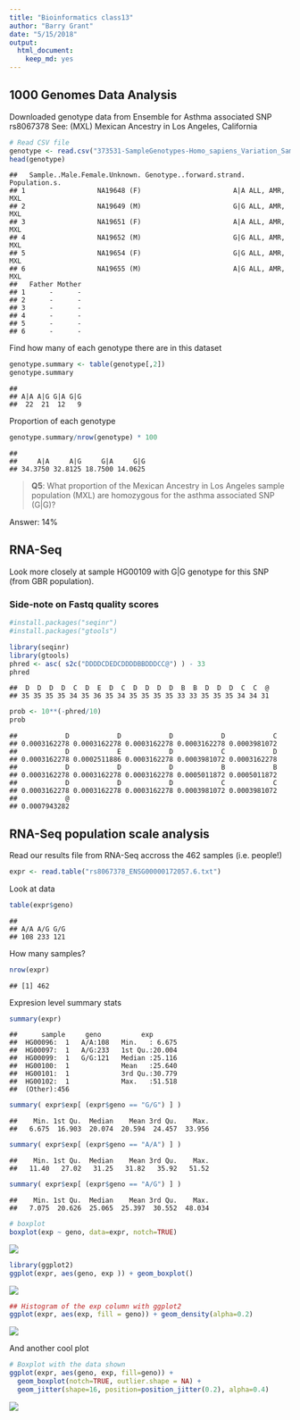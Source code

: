 ```yaml
---
title: "Bioinformatics class13"
author: "Barry Grant"
date: "5/15/2018"
output: 
  html_document: 
    keep_md: yes
---
```




## 1000 Genomes Data Analysis

Downloaded genotype data from Ensemble for Asthma associated SNP rs8067378
See: (MXL) Mexican Ancestry in Los Angeles, California


```r
# Read CSV file
genotype <- read.csv("373531-SampleGenotypes-Homo_sapiens_Variation_Sample_rs8067378 .csv")
head(genotype)
```

```
##   Sample..Male.Female.Unknown. Genotype..forward.strand. Population.s.
## 1                  NA19648 (F)                       A|A ALL, AMR, MXL
## 2                  NA19649 (M)                       G|G ALL, AMR, MXL
## 3                  NA19651 (F)                       A|A ALL, AMR, MXL
## 4                  NA19652 (M)                       G|G ALL, AMR, MXL
## 5                  NA19654 (F)                       G|G ALL, AMR, MXL
## 6                  NA19655 (M)                       A|G ALL, AMR, MXL
##   Father Mother
## 1      -      -
## 2      -      -
## 3      -      -
## 4      -      -
## 5      -      -
## 6      -      -
```

Find how many of each genotype there are in this dataset


```r
genotype.summary <- table(genotype[,2])
genotype.summary
```

```
## 
## A|A A|G G|A G|G 
##  22  21  12   9
```

Proportion of each genotype

```r
genotype.summary/nrow(genotype) * 100
```

```
## 
##     A|A     A|G     G|A     G|G 
## 34.3750 32.8125 18.7500 14.0625
```

> **Q5**: What proportion of the Mexican Ancestry in Los Angeles sample population (MXL) are homozygous for the asthma associated SNP (G|G)?

Answer: 14%

## RNA-Seq

Look more closely at sample HG00109 with G|G genotype for this SNP (from GBR population).

### Side-note on Fastq quality scores

```r
#install.packages("seqinr")
#install.packages("gtools")

library(seqinr)
library(gtools)
phred <- asc( s2c("DDDDCDEDCDDDDBBDDDCC@") ) - 33
phred
```

```
##  D  D  D  D  C  D  E  D  C  D  D  D  D  B  B  D  D  D  C  C  @ 
## 35 35 35 35 34 35 36 35 34 35 35 35 35 33 33 35 35 35 34 34 31
```


```r
prob <- 10**(-phred/10)
prob
```

```
##            D            D            D            D            C 
## 0.0003162278 0.0003162278 0.0003162278 0.0003162278 0.0003981072 
##            D            E            D            C            D 
## 0.0003162278 0.0002511886 0.0003162278 0.0003981072 0.0003162278 
##            D            D            D            B            B 
## 0.0003162278 0.0003162278 0.0003162278 0.0005011872 0.0005011872 
##            D            D            D            C            C 
## 0.0003162278 0.0003162278 0.0003162278 0.0003981072 0.0003981072 
##            @ 
## 0.0007943282
```

## RNA-Seq population scale analysis

Read our results file from RNA-Seq accross the 462 samples (i.e. people!)


```r
expr <- read.table("rs8067378_ENSG00000172057.6.txt")
```

Look at data

```r
table(expr$geno)
```

```
## 
## A/A A/G G/G 
## 108 233 121
```
How many samples?

```r
nrow(expr)
```

```
## [1] 462
```

Expresion level summary stats

```r
summary(expr)
```

```
##      sample     geno          exp        
##  HG00096:  1   A/A:108   Min.   : 6.675  
##  HG00097:  1   A/G:233   1st Qu.:20.004  
##  HG00099:  1   G/G:121   Median :25.116  
##  HG00100:  1             Mean   :25.640  
##  HG00101:  1             3rd Qu.:30.779  
##  HG00102:  1             Max.   :51.518  
##  (Other):456
```


```r
summary( expr$exp[ (expr$geno == "G/G") ] )
```

```
##    Min. 1st Qu.  Median    Mean 3rd Qu.    Max. 
##   6.675  16.903  20.074  20.594  24.457  33.956
```

```r
summary( expr$exp[ (expr$geno == "A/A") ] )
```

```
##    Min. 1st Qu.  Median    Mean 3rd Qu.    Max. 
##   11.40   27.02   31.25   31.82   35.92   51.52
```

```r
summary( expr$exp[ (expr$geno == "A/G") ] )
```

```
##    Min. 1st Qu.  Median    Mean 3rd Qu.    Max. 
##   7.075  20.626  25.065  25.397  30.552  48.034
```


```r
# boxplot
boxplot(exp ~ geno, data=expr, notch=TRUE)
```

![](class13_files/figure-html/unnamed-chunk-11-1.png)<!-- -->



```r
library(ggplot2)
ggplot(expr, aes(geno, exp )) + geom_boxplot()
```

![](class13_files/figure-html/unnamed-chunk-12-1.png)<!-- -->



```r
## Histogram of the exp column with ggplot2
ggplot(expr, aes(exp, fill = geno)) + geom_density(alpha=0.2)
```

![](class13_files/figure-html/unnamed-chunk-13-1.png)<!-- -->


And another cool plot

```r
# Boxplot with the data shown
ggplot(expr, aes(geno, exp, fill=geno)) + 
  geom_boxplot(notch=TRUE, outlier.shape = NA) + 
  geom_jitter(shape=16, position=position_jitter(0.2), alpha=0.4)
```

![](class13_files/figure-html/unnamed-chunk-14-1.png)<!-- -->










